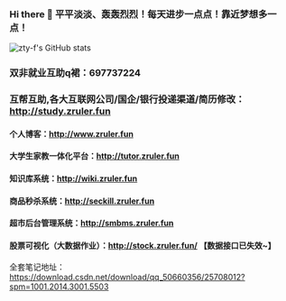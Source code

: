 ### Hi there 👋  平平淡淡、轰轰烈烈！每天进步一点点！靠近梦想多一点！
![zty-f's GitHub stats](https://github-readme-stats.vercel.app/api?username=zty-f&show_icons=true&theme=radical)
### 双非就业互助q裙：697737224

### 互帮互助,各大互联网公司/国企/银行投递渠道/简历修改：http://study.zruler.fun 

#### 个人博客：http://www.zruler.fun

#### 大学生家教一体化平台：http://tutor.zruler.fun

#### 知识库系统：http://wiki.zruler.fun

#### 商品秒杀系统：http://seckill.zruler.fun

#### 超市后台管理系统：http://smbms.zruler.fun

#### 股票可视化（大数据作业）：http://stock.zruler.fun/ 【数据接口已失效~】
 
全套笔记地址：https://download.csdn.net/download/qq_50660356/25708012?spm=1001.2014.3001.5503

